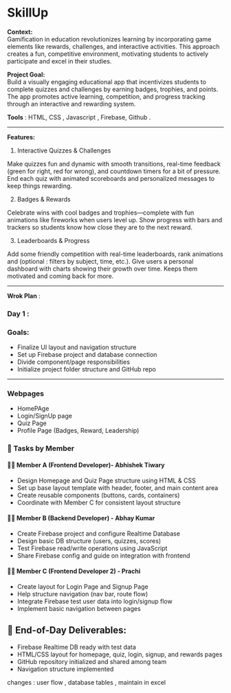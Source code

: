 # SkillUp


**Context:**  
Gamification in education revolutionizes learning by incorporating game elements like rewards, challenges, and interactive activities. This approach creates a fun, competitive environment, motivating students to actively participate and excel in their studies.

**Project Goal:**  
Build a visually engaging educational app that incentivizes students to complete quizzes and challenges by earning badges, trophies, and points. The app promotes active learning, competition, and progress tracking through an interactive and rewarding system.

**Tools** : HTML, CSS , Javascript , Firebase, Github .

---
**Features:**

1. Interactive Quizzes & Challenges

Make quizzes fun and dynamic with smooth transitions, real-time feedback (green for right, red for wrong), and countdown timers for a bit of pressure. End each quiz with animated scoreboards and personalized messages to keep things rewarding.

2. Badges & Rewards

Celebrate wins with cool badges and trophies—complete with fun animations like fireworks when users level up. Show progress with bars and trackers so students know how close they are to the next reward.

3. Leaderboards & Progress

Add some friendly competition with real-time leaderboards, rank animations and (optional : filters by subject, time, etc.). Give users a personal dashboard with charts showing their growth over time. Keeps them motivated and coming back for more.

---

**Wrok Plan** :
   ### Day 1 :

 ### Goals:
- Finalize UI layout and navigation structure
- Set up Firebase project and database connection
- Divide component/page responsibilities
- Initialize project folder structure and GitHub repo

---

### Webpages

- HomePAge
- Login/SignUp page
- Quiz Page
- Profile Page (Badges, Reward, Leadership)

### 🔧 Tasks by Member

#### 👨‍💻 Member A (Frontend Developer)- Abhishek Tiwary
- Design Homepage and Quiz Page structure using HTML & CSS
- Set up base layout template with header, footer, and main content area
- Create reusable components (buttons, cards, containers)
- Coordinate with Member C for consistent layout structure

#### 👨‍💻 Member B (Backend Developer) - Abhay Kumar
- Create Firebase project and configure Realtime Database
- Design basic DB structure (users, quizzes, scores)
- Test Firebase read/write operations using JavaScript
- Share Firebase config and guide on integration with frontend

#### 👨‍💻 Member C (Frontend Developer 2) - Prachi
- Create layout for Login Page and Signup Page
- Help structure navigation (nav bar, route flow)
- Integrate Firebase test user data into login/signup flow
- Implement basic navigation between pages

## 🔁 End-of-Day Deliverables:
- Firebase Realtime DB ready with test data
- HTML/CSS layout for homepage, quiz, login, signup, and rewards pages
- GitHub repository initialized and shared among team
- Navigation structure implemented

changes : user flow , database tables ,  maintain in excel 
